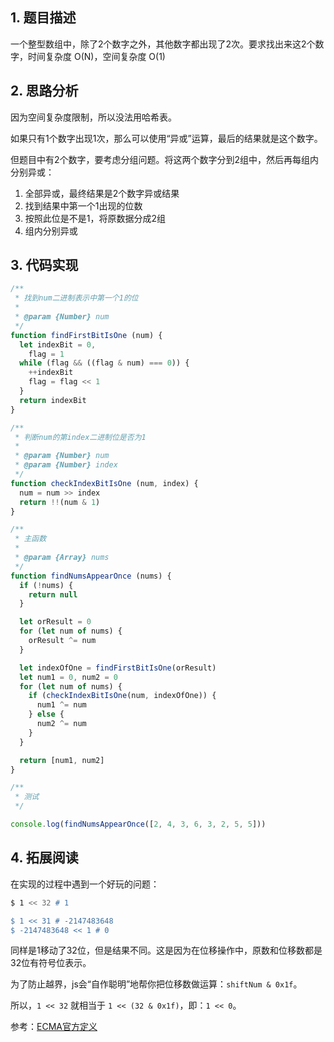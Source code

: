## 1. 题目描述

一个整型数组中，除了2个数字之外，其他数字都出现了2次。要求找出来这2个数字，时间复杂度 O(N)，空间复杂度 O(1)

## 2. 思路分析

因为空间复杂度限制，所以没法用哈希表。

如果只有1个数字出现1次，那么可以使用“异或”运算，最后的结果就是这个数字。

但题目中有2个数字，要考虑分组问题。将这两个数字分到2组中，然后再每组内分别异或：

1. 全部异或，最终结果是2个数字异或结果
2. 找到结果中第一个1出现的位数
3. 按照此位是不是1，将原数据分成2组
4. 组内分别异或

## 3. 代码实现

```javascript
/**
 * 找到num二进制表示中第一个1的位
 * 
 * @param {Number} num 
 */
function findFirstBitIsOne (num) {
  let indexBit = 0,
    flag = 1
  while (flag && ((flag & num) === 0)) {
    ++indexBit
    flag = flag << 1
  }
  return indexBit
}

/**
 * 判断num的第index二进制位是否为1
 * 
 * @param {Number} num 
 * @param {Number} index 
 */
function checkIndexBitIsOne (num, index) {
  num = num >> index
  return !!(num & 1)
}

/**
 * 主函数
 * 
 * @param {Array} nums 
 */
function findNumsAppearOnce (nums) {
  if (!nums) {
    return null
  }

  let orResult = 0
  for (let num of nums) {
    orResult ^= num
  }

  let indexOfOne = findFirstBitIsOne(orResult)
  let num1 = 0, num2 = 0
  for (let num of nums) {
    if (checkIndexBitIsOne(num, indexOfOne)) {
      num1 ^= num
    } else {
      num2 ^= num
    }
  }

  return [num1, num2]
}

/**
 * 测试
 */

console.log(findNumsAppearOnce([2, 4, 3, 6, 3, 2, 5, 5]))
```

## 4. 拓展阅读

在实现的过程中遇到一个好玩的问题：

```sh
$ 1 << 32 # 1

$ 1 << 31 # -2147483648
$ -2147483648 << 1 # 0
```

同样是1移动了32位，但是结果不同。这是因为在位移操作中，原数和位移数都是32位有符号位表示。

为了防止越界，js会“自作聪明”地帮你把位移数做运算：`shiftNum & 0x1f`。

所以，`1 << 32` 就相当于 `1 << (32 & 0x1f)`，即：`1 << 0`。

参考：[ECMA官方定义](https://www.ecma-international.org/ecma-262/5.1/#sec-11.7.1)